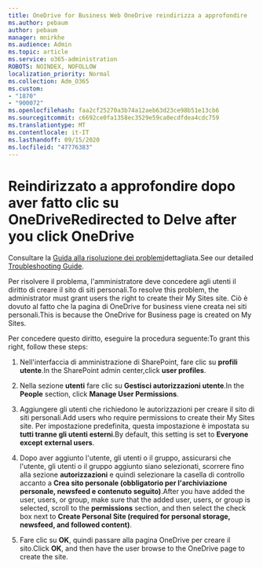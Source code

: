 ```yaml
---
title: OneDrive for Business Web OneDrive reindirizza a approfondire
ms.author: pebaum
author: pebaum
manager: mnirkhe
ms.audience: Admin
ms.topic: article
ms.service: o365-administration
ROBOTS: NOINDEX, NOFOLLOW
localization_priority: Normal
ms.collection: Adm_O365
ms.custom:
- "1870"
- "900072"
ms.openlocfilehash: faa2cf25270a3b74a12aeb63d23ce98b51e13cb6
ms.sourcegitcommit: c6692ce0fa1358ec3529e59ca0ecdfdea4cdc759
ms.translationtype: MT
ms.contentlocale: it-IT
ms.lasthandoff: 09/15/2020
ms.locfileid: "47776383"
---
```

# <a name="redirected-to-delve-after-you-click-onedrive"></a><span data-ttu-id="109e6-102">Reindirizzato a approfondire dopo aver fatto clic su OneDrive</span><span class="sxs-lookup"><span data-stu-id="109e6-102">Redirected to Delve after you click OneDrive</span></span>

<span data-ttu-id="109e6-103">Consultare la [Guida alla risoluzione dei problemi](https://docs.microsoft.com/sharepoint/support/sites/troubleshooting-guide-for-sites-stopped-at-provisioning)dettagliata.</span><span class="sxs-lookup"><span data-stu-id="109e6-103">See our detailed [Troubleshooting Guide](https://docs.microsoft.com/sharepoint/support/sites/troubleshooting-guide-for-sites-stopped-at-provisioning).</span></span>

<span data-ttu-id="109e6-104">Per risolvere il problema, l'amministratore deve concedere agli utenti il diritto di creare il sito di siti personali.</span><span class="sxs-lookup"><span data-stu-id="109e6-104">To resolve this problem, the administrator must grant users the right to create their My Sites site.</span></span> <span data-ttu-id="109e6-105">Ciò è dovuto al fatto che la pagina di OneDrive for business viene creata nei siti personali.</span><span class="sxs-lookup"><span data-stu-id="109e6-105">This is because the OneDrive for Business page is created on My Sites.</span></span>

<span data-ttu-id="109e6-106">Per concedere questo diritto, eseguire la procedura seguente:</span><span class="sxs-lookup"><span data-stu-id="109e6-106">To grant this right, follow these steps:</span></span>

1. <span data-ttu-id="109e6-107">Nell'interfaccia di amministrazione di SharePoint, fare clic su **profili utente**.</span><span class="sxs-lookup"><span data-stu-id="109e6-107">In the SharePoint admin center,click **user profiles**.</span></span>

2. <span data-ttu-id="109e6-108">Nella sezione **utenti** fare clic su **Gestisci autorizzazioni utente**.</span><span class="sxs-lookup"><span data-stu-id="109e6-108">In the **People** section, click **Manage User Permissions**.</span></span>

3. <span data-ttu-id="109e6-109">Aggiungere gli utenti che richiedono le autorizzazioni per creare il sito di siti personali.</span><span class="sxs-lookup"><span data-stu-id="109e6-109">Add users who require permissions to create their My Sites site.</span></span> <span data-ttu-id="109e6-110">Per impostazione predefinita, questa impostazione è impostata su **tutti tranne gli utenti esterni**.</span><span class="sxs-lookup"><span data-stu-id="109e6-110">By default, this setting is set to **Everyone except external users**.</span></span>

4. <span data-ttu-id="109e6-111">Dopo aver aggiunto l'utente, gli utenti o il gruppo, assicurarsi che l'utente, gli utenti o il gruppo aggiunto siano selezionati, scorrere fino alla sezione **autorizzazioni** e quindi selezionare la casella di controllo accanto a **Crea sito personale (obbligatorio per l'archiviazione personale, newsfeed e contenuto seguito)**.</span><span class="sxs-lookup"><span data-stu-id="109e6-111">After you have added the user, users, or group, make sure that the added user, users, or group is selected, scroll to the **permissions** section, and then select the check box next to **Create Personal Site (required for personal storage, newsfeed, and followed content)**.</span></span>

5. <span data-ttu-id="109e6-112">Fare clic su **OK**, quindi passare alla pagina OneDrive per creare il sito.</span><span class="sxs-lookup"><span data-stu-id="109e6-112">Click **OK**, and then have the user browse to the OneDrive page to create the site.</span></span>
